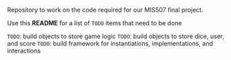 Repository to work on the code required for our MIS507 final project.


Use this **README** for a list of `TODO` items that need to be done

`TODO`: build objects to store game logic
`TODO`: build objects to store dice, user, and score
`TODO`: build framework for instantiations, implementations, and interactions
